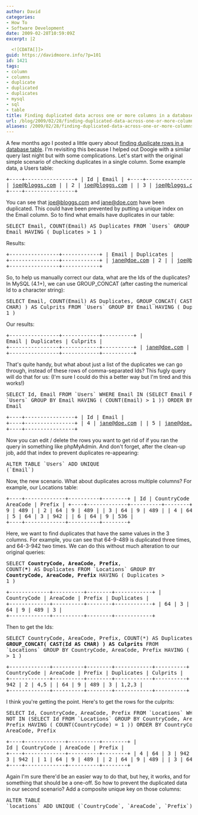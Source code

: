 ```yaml
---
author: David
categories:
- How To
- Software Development
date: 2009-02-28T10:59:09Z
excerpt: |2

  <![CDATA[]]>
guid: https://davidmoore.info/?p=101
id: 1421
tags:
- column
- columns
- duplicate
- duplicated
- duplicates
- mysql
- sql
- table
title: Finding duplicated data across one or more columns in a database table
url: /blog/2009/02/28/finding-duplicated-data-across-one-or-more-columns-in-a-database-table/
aliases: /2009/02/28/finding-duplicated-data-across-one-or-more-columns-in-a-database-table/
---
```


A few months ago I posted a little query about <a title="Finding duplicate rows in a database table" href="/2008/10/17/finding-duplicate-rows-in-the-database/" target="\_blank">finding duplicate rows in a database table</a>. I'm revisiting this because I helped out Doogie with a similar query last night but with some complications. Let's start with the original simple scenario of checking duplicates in a single column. Some example data, a Users table: <pre>+\----+\---\---\---\---\----+ | Id | Email | +\----+\---\---\---\---\----+ | 1 | joe@bloggs.com | | 2 | joe@bloggs.com | | 3 | joe@bloggs.com | | 4 | jane@doe.com | | 5 | jane@doe.com | | 6 | john@doe.com | +\----+\---\---\---\---\----+</pre> You can see that joe@bloggs.com and jane@doe.com have been duplicated. This could have been prevented by putting a unique index on the Email column. So to find what emails have duplicates in our table: <!--more--> <pre>SELECT Email, COUNT(Email) AS Duplicates FROM \`Users\` GROUP BY Email HAVING ( Duplicates > 1 )</pre> Results: <pre>+\---\---\---\---\----+\---\---\---\---+ | Email | Duplicates | +\---\---\---\---\----+\---\---\---\---+ | jane@doe.com | 2 | | joe@bloggs.com | 3 | +\---\---\---\---\----+\---\---\---\---+</pre> So, to help us manually correct our data, what are the Ids of the duplicates? In MySQL (4.1+), we can use GROUP\_CONCAT (after casting the numerical Id to a character string): <pre>SELECT Email, COUNT(Email) AS Duplicates, GROUP\_CONCAT( CAST(Id AS CHAR) ) AS Culprits FROM \`Users\` GROUP BY Email HAVING ( Duplicates > 1 )</pre> Our results: <pre>+\---\---\---\---\----+\---\---\---\---+\---\---\----+ | Email | Duplicates | Culprits | +\---\---\---\---\----+\---\---\---\---+\---\---\----+ | jane@doe.com | 2 | 4,5 | | joe@bloggs.com | 3 | 1,2,3 | +\---\---\---\---\----+\---\---\---\---+\---\---\----+</pre> That's quite handy, but what about just a list of the duplicates we can go through, instead of these rows of comma-separated Ids? This fugly query will do that for us: (I'm sure I could do this a better way but I'm tired and this works!) <pre>SELECT Id, Email FROM \`Users\` WHERE Email IN (SELECT Email FROM \`Users\` GROUP BY Email HAVING ( COUNT(Email) > 1 )) ORDER BY Email</pre> <pre>+\----+\---\---\---\---\----+ | Id | Email | +\----+\---\---\---\---\----+ | 4 | jane@doe.com | | 5 | jane@doe.com | | 1 | joe@bloggs.com | | 2 | joe@bloggs.com | | 3 | joe@bloggs.com | +\----+\---\---\---\---\----+</pre> Now you can edit / delete the rows you want to get rid of if you ran the query in something like phpMyAdmin. And don't forget, after the clean-up job, add that index to prevent duplicates re-appearing: <pre>ALTER TABLE \`Users\` ADD UNIQUE (\`Email\`)</pre> Now, the new scenario. What about duplicates across multiple columns? For example, our Locations table: <pre>+\----+\---\---\---\----+\---\---\----+\---\-----+ | Id | CountryCode | AreaCode | Prefix | +\----+\---\---\---\----+\---\---\----+\---\-----+ | 1 | 64 | 9 | 489 | | 2 | 64 | 9 | 489 | | 3 | 64 | 9 | 489 | | 4 | 64 | 3 | 942 | | 5 | 64 | 3 | 942 | | 6 | 64 | 9 | 536 | +\----+\---\---\---\----+\---\---\----+\---\-----+</pre> Here, we want to find duplicates that have the same values in the 3 columns. For example, you can see that 64-9-489 is duplicated three times, and 64-3-942 two times. We can do this without much alteration to our original queries: <pre>SELECT <strong>CountryCode, AreaCode, Prefix</strong>, COUNT(<strong>\*</strong>) AS Duplicates FROM \`Locations\` GROUP BY <strong>CountryCode, AreaCode, Prefix</strong> HAVING ( Duplicates > 1 )</pre> <pre>+\---\---\---\----+\---\---\----+\---\-----+\---\---\---\---+ | CountryCode | AreaCode | Prefix | Duplicates | +\---\---\---\----+\---\---\----+\---\-----+\---\---\---\---+ | 64 | 3 | 942 | 2 | | 64 | 9 | 489 | 3 | +\---\---\---\----+\---\---\----+\---\-----+\---\---\---\---+</pre> Then to get the Ids: <pre>SELECT CountryCode, AreaCode, Prefix, COUNT(\*) AS Duplicates, <strong>GROUP\_CONCAT( CAST(Id AS CHAR) ) AS Culprits</strong> FROM \`Locations\` GROUP BY CountryCode, AreaCode, Prefix HAVING ( Duplicates > 1 )</pre> <pre>+\---\---\---\----+\---\---\----+\---\-----+\---\---\---\---+\---\---\----+ | CountryCode | AreaCode | Prefix | Duplicates | Culprits | +\---\---\---\----+\---\---\----+\---\-----+\---\---\---\---+\---\---\----+ | 64 | 3 | 942 | 2 | 4,5 | | 64 | 9 | 489 | 3 | 1,2,3 | +\---\---\---\----+\---\---\----+\---\-----+\---\---\---\---+\---\---\----+</pre> I think you're getting the point. Here's to get the rows for the culprits: <pre>SELECT Id, CountryCode, AreaCode, Prefix FROM \`Locations\` WHERE Id NOT IN (SELECT Id FROM \`Locations\` GROUP BY CountryCode, AreaCode, Prefix HAVING ( COUNT(CountryCode) = 1 )) ORDER BY CountryCode, AreaCode, Prefix</pre> <pre>+\----+\---\---\---\----+\---\---\----+\---\-----+ | Id | CountryCode | AreaCode | Prefix | +\----+\---\---\---\----+\---\---\----+\---\-----+ | 4 | 64 | 3 | 942 | | 5 | 64 | 3 | 942 | | 1 | 64 | 9 | 489 | | 2 | 64 | 9 | 489 | | 3 | 64 | 9 | 489 | +\----+\---\---\---\----+\---\---\----+\---\-----+</pre> Again I'm sure there'd be an easier way to do that, but hey, it works, and for something that should be a one-off. So how to prevent the duplicated data in our second scenario? Add a composite unique key on those columns: <pre>ALTER TABLE \`locations\` ADD UNIQUE (\`CountryCode\`, \`AreaCode\`, \`Prefix\`)</pre>